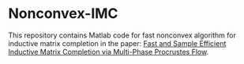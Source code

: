 # Nonconvex-IMC
This repository contains Matlab code for fast nonconvex algorithm for inductive matrix completion in the paper: [Fast and Sample Efficient Inductive Matrix Completion via Multi-Phase Procrustes Flow](https://arxiv.org/pdf/1803.01233.pdf).
